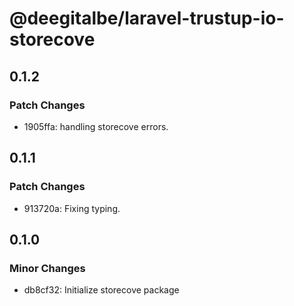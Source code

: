 # @deegitalbe/laravel-trustup-io-storecove

## 0.1.2

### Patch Changes

- 1905ffa: handling storecove errors.

## 0.1.1

### Patch Changes

- 913720a: Fixing typing.

## 0.1.0

### Minor Changes

- db8cf32: Initialize storecove package
